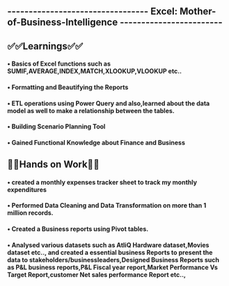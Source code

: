 ## **--------------------------------- **Excel: Mother-of-Business-Intelligence** ------------------------**


## **✅✅Learnings✅✅**
 
#### • Basics of Excel functions such as SUMIF,AVERAGE,INDEX,MATCH,XLOOKUP,VLOOKUP etc..

#### • Formatting and Beautifying the Reports 

#### • ETL operations using Power Query and also,learned about the data model as well to make a relationship between the tables.

#### • Building Scenario Planning Tool

#### • Gained Functional Knowledge about Finance and Business




## **🙌✅Hands on Work🙌✅**


#### • created a monthly expenses tracker sheet to track my monthly expenditures 

#### • Performed Data Cleaning and Data Transformation on more than 1 million records. 

#### • Created a Business reports using Pivot tables.

#### • Analysed various datasets such as AtliQ Hardware dataset,Movies dataset etc.., and created a essential business Reports to present the data to stakeholders/businessleaders,Designed Business Reports such as P&L business reports,P&L Fiscal year report,Market Performance Vs Target Report,customer Net sales performance Report etc..,


